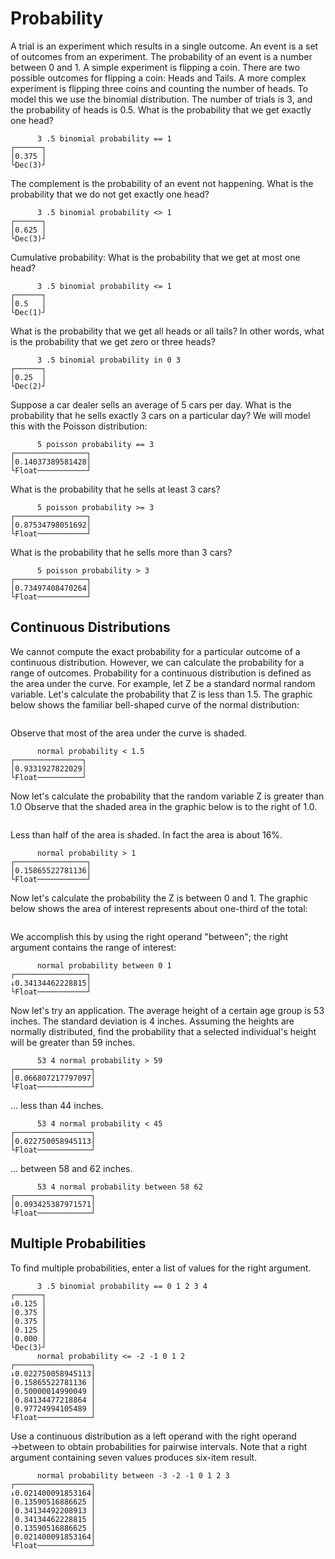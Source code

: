 # Probability

A trial is an experiment which results in a single outcome.  An event is a set of outcomes from an
experiment.  The probability of an event is a number between 0 and 1.  A simple experiment is
flipping a coin.  There are two possible outcomes for flipping a coin:  Heads and Tails.  A more
complex experiment is flipping three coins and counting the number of heads.  To model this we use
the binomial distribution.  The number of trials is 3, and the probability of heads is 0.5.  What
is the probability that we get exactly one head?

~~~
      3 .5 binomial probability == 1
┌──────┐
│0.375 │
└Dec(3)┘
~~~

The complement is the probability of an event not happening.  What is the probability that we do
not get exactly one head?

~~~
      3 .5 binomial probability <> 1
┌──────┐
│0.625 │
└Dec(3)┘
~~~

Cumulative probability:  What is the probability that we get at most one head?

~~~
      3 .5 binomial probability <= 1
┌──────┐
│0.5   │
└Dec(1)┘
~~~

What is the probability that we get all heads or all tails?  In other words, what is the
probability that we get zero or three heads?

~~~
      3 .5 binomial probability in 0 3
┌──────┐
│0.25  │
└Dec(2)┘
~~~

Suppose a car dealer sells an average of 5 cars per day. What is the probability that he sells
exactly 3 cars on a particular day? We will model this with the Poisson distribution:

~~~
      5 poisson probability == 3
┌────────────────┐
│0.14037389581428│
└Float───────────┘
~~~

What is the probability that he sells at least 3 cars?

~~~
      5 poisson probability >= 3
┌────────────────┐
│0.87534798051692│
└Float───────────┘
~~~

What is the probability that he sells more than 3 cars?

~~~
      5 poisson probability > 3
┌────────────────┐
│0.73497408470264│
└Float───────────┘
~~~

## Continuous Distributions

We cannot compute the exact probability for a particular outcome of a continuous distribution.
However, we can calculate the probability for a range of outcomes. Probability for a continuous
distribution is defined as the area under the curve. For example, let Z be a standard normal
random variable.   Let's calculate the probability that Z is less than 1.5. The graphic below
shows the familiar bell-shaped curve of the normal distribution:

~~~

~~~

Observe that most of the area under the curve is shaded.

~~~
      normal probability < 1.5
┌───────────────┐
│0.9331927822029│
└Float──────────┘
~~~

Now let's calculate the probability that the random variable Z is greater than 1.0  Observe that
the shaded area in the graphic below is to the right of 1.0.

~~~

~~~

Less than half of the area is shaded.  In fact the area is about 16%.

~~~
      normal probability > 1
┌────────────────┐
│0.15865522781136│
└Float───────────┘
~~~

Now let's calculate the probability the Z is between 0 and 1.  The graphic below shows the area of
interest represents about one-third of the total:

~~~

~~~

We accomplish this by using the right operand "between"; the right argument contains the range of interest:

~~~
      normal probability between 0 1
┌────────────────┐
↓0.34134462228815│
└Float───────────┘
~~~

Now let's try an application.  The average height of a certain age group is 53 inches. The standard
deviation is 4 inches.  Assuming the heights are normally distributed, find the probability that a
selected individual's height will be greater than 59 inches.

~~~
      53 4 normal probability > 59
┌─────────────────┐
│0.066807217797097│
└Float────────────┘
~~~

... less than 44 inches.

~~~
      53 4 normal probability < 45
┌─────────────────┐
│0.022750058945113│
└Float────────────┘
~~~

... between 58 and 62 inches.

~~~
      53 4 normal probability between 58 62
┌─────────────────┐
│0.093425387971571│
└Float────────────┘
~~~

## Multiple Probabilities

To find multiple probabilities, enter a list of values for the right argument.

~~~
      3 .5 binomial probability == 0 1 2 3 4
┌──────┐
↓0.125 │
│0.375 │
│0.375 │
│0.125 │
│0.000 │
└Dec(3)┘
      normal probability <= -2 -1 0 1 2
┌─────────────────┐
↓0.022750058945113│
│0.15865522781136 │
│0.50000014990049 │
│0.84134477218864 │
│0.97724994105489 │
└Float────────────┘
~~~

Use a continuous distribution as a left operand with the right operand →between to obtain
probabilities for pairwise intervals.  Note that a right argument containing seven values produces
six-item result.

~~~
      normal probability between -3 -2 -1 0 1 2 3
┌─────────────────┐
↓0.021400091853164│
│0.13590516886625 │
│0.34134492208913 │
│0.34134462228815 │
│0.13590516886625 │
│0.021400091853164│
└Float────────────┘
~~~

